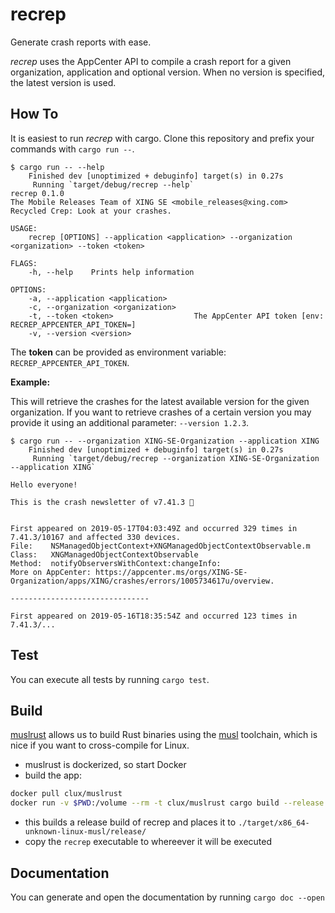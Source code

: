 # recrep

Generate crash reports with ease.

_recrep_ uses the AppCenter API to compile a crash report for a given organization, application and optional version. When no version is specified, the latest version is used.

## How To

It is easiest to run _recrep_ with cargo. Clone this repository and prefix your commands with `cargo run --`.

```shell
$ cargo run -- --help
    Finished dev [unoptimized + debuginfo] target(s) in 0.27s
     Running `target/debug/recrep --help`
recrep 0.1.0
The Mobile Releases Team of XING SE <mobile_releases@xing.com>
Recycled Crep: Look at your crashes.

USAGE:
    recrep [OPTIONS] --application <application> --organization <organization> --token <token>

FLAGS:
    -h, --help    Prints help information

OPTIONS:
    -a, --application <application>
    -c, --organization <organization>
    -t, --token <token>                  The AppCenter API token [env: RECREP_APPCENTER_API_TOKEN=]
    -v, --version <version>
```

The **token** can be provided as environment variable: `RECREP_APPCENTER_API_TOKEN`.

**Example:**

This will retrieve the crashes for the latest available version for the given organization. If you want to retrieve crashes of a certain version you may provide it using an additional parameter:  `--version 1.2.3`.

```shell
$ cargo run -- --organization XING-SE-Organization --application XING
    Finished dev [unoptimized + debuginfo] target(s) in 0.27s
     Running `target/debug/recrep --organization XING-SE-Organization --application XING`

Hello everyone!

This is the crash newsletter of v7.41.3 💌


First appeared on 2019-05-17T04:03:49Z and occurred 329 times in 7.41.3/10167 and affected 330 devices.
File:    NSManagedObjectContext+XNGManagedObjectContextObservable.m
Class:   XNGManagedObjectContextObservable
Method:  notifyObserversWithContext:changeInfo:
More on AppCenter: https://appcenter.ms/orgs/XING-SE-Organization/apps/XING/crashes/errors/1005734617u/overview.

-------------------------------

First appeared on 2019-05-16T18:35:54Z and occurred 123 times in 7.41.3/...
```

## Test

You can execute all tests by running `cargo test`.

## Build

[muslrust](https://github.com/clux/muslrust) allows us to build Rust binaries using the [musl](https://www.musl-libc.org) toolchain, which is nice if you want to cross-compile for Linux.

- muslrust is dockerized, so start Docker
- build the app:

```bash
docker pull clux/muslrust
docker run -v $PWD:/volume --rm -t clux/muslrust cargo build --release
```

- this builds a release build of recrep and places it to `./target/x86_64-unknown-linux-musl/release/`
- copy the `recrep` executable to whereever it will be executed

## Documentation

You can generate and open the documentation by running `cargo doc --open`
